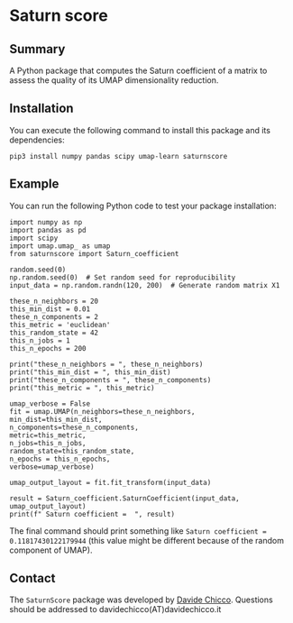 # Saturn score

## Summary ##
A Python package that computes the Saturn coefficient of a matrix to assess the quality of its UMAP dimensionality reduction.

## Installation ##
You can execute the following command to install this package and its dependencies:

`pip3 install numpy pandas scipy umap-learn saturnscore`

## Example ##
You can run the following Python code to test your package installation:

    import numpy as np
    import pandas as pd
    import scipy
    import umap.umap_ as umap
    from saturnscore import Saturn_coefficient

    random.seed(0)
    np.random.seed(0)  # Set random seed for reproducibility
    input_data = np.random.randn(120, 200)  # Generate random matrix X1

    these_n_neighbors = 20
    this_min_dist = 0.01
    these_n_components = 2
    this_metric = 'euclidean'
    this_random_state = 42
    this_n_jobs = 1
    this_n_epochs = 200

    print("these_n_neighbors = ", these_n_neighbors)
    print("this_min_dist = ", this_min_dist)
    print("these_n_components = ", these_n_components)
    print("this_metric = ", this_metric)

    umap_verbose = False
    fit = umap.UMAP(n_neighbors=these_n_neighbors,
    min_dist=this_min_dist,
    n_components=these_n_components,
    metric=this_metric,
    n_jobs=this_n_jobs,
    random_state=this_random_state,
    n_epochs = this_n_epochs,
    verbose=umap_verbose)

    umap_output_layout = fit.fit_transform(input_data)

    result = Saturn_coefficient.SaturnCoefficient(input_data, umap_output_layout)
    print(f" Saturn coefficient =  ", result)

The final command should print something like `Saturn coefficient = 0.11817430122179944` (this value might be different because of the random component of UMAP).

## Contact ##
The `SaturnScore` package was developed by [Davide Chicco](https://www.DavideChicco.it). Questions should be
addressed to davidechicco(AT)davidechicco.it
